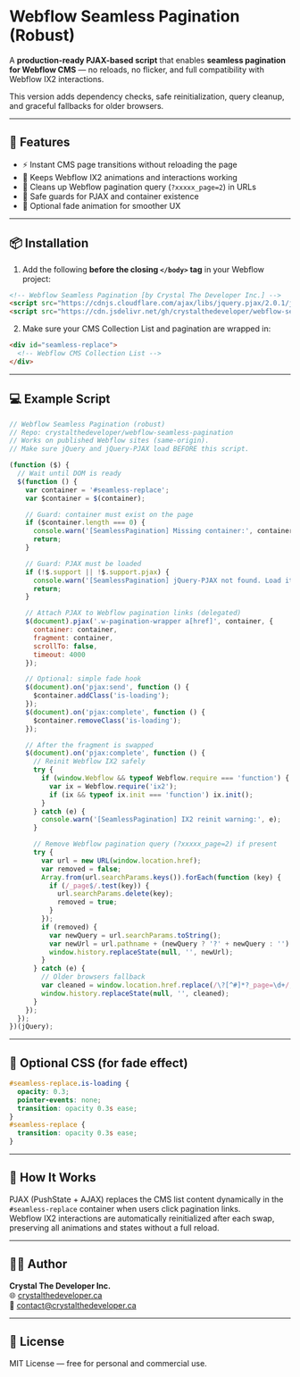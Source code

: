 
# Webflow Seamless Pagination (Robust)

A **production-ready PJAX-based script** that enables **seamless pagination for Webflow CMS** — no reloads, no flicker, and full compatibility with Webflow IX2 interactions.

This version adds dependency checks, safe reinitialization, query cleanup, and graceful fallbacks for older browsers.

---

## 🚀 Features
- ⚡ Instant CMS page transitions without reloading the page  
- 🧭 Keeps Webflow IX2 animations and interactions working  
- 🧩 Cleans up Webflow pagination query (`?xxxxx_page=2`) in URLs  
- 🧱 Safe guards for PJAX and container existence  
- 🎨 Optional fade animation for smoother UX  

---

## 📦 Installation

1. Add the following **before the closing `</body>` tag** in your Webflow project:

```html
<!-- Webflow Seamless Pagination [by Crystal The Developer Inc.] -->
<script src="https://cdnjs.cloudflare.com/ajax/libs/jquery.pjax/2.0.1/jquery.pjax.min.js"></script>
<script src="https://cdn.jsdelivr.net/gh/crystalthedeveloper/webflow-seamless-pagination@v1.0.0/seamless-pagination.js"></script>
```

2. Make sure your CMS Collection List and pagination are wrapped in:

```html
<div id="seamless-replace">
  <!-- Webflow CMS Collection List -->
</div>
```

---

## 💻 Example Script

```js
// Webflow Seamless Pagination (robust)
// Repo: crystalthedeveloper/webflow-seamless-pagination
// Works on published Webflow sites (same-origin).
// Make sure jQuery and jQuery-PJAX load BEFORE this script.

(function ($) {
  // Wait until DOM is ready
  $(function () {
    var container = '#seamless-replace';
    var $container = $(container);

    // Guard: container must exist on the page
    if ($container.length === 0) {
      console.warn('[SeamlessPagination] Missing container:', container);
      return;
    }

    // Guard: PJAX must be loaded
    if (!$.support || !$.support.pjax) {
      console.warn('[SeamlessPagination] jQuery-PJAX not found. Load it before this script.');
      return;
    }

    // Attach PJAX to Webflow pagination links (delegated)
    $(document).pjax('.w-pagination-wrapper a[href]', container, {
      container: container,
      fragment: container,
      scrollTo: false,
      timeout: 4000
    });

    // Optional: simple fade hook
    $(document).on('pjax:send', function () {
      $container.addClass('is-loading');
    });
    $(document).on('pjax:complete', function () {
      $container.removeClass('is-loading');
    });

    // After the fragment is swapped
    $(document).on('pjax:complete', function () {
      // Reinit Webflow IX2 safely
      try {
        if (window.Webflow && typeof Webflow.require === 'function') {
          var ix = Webflow.require('ix2');
          if (ix && typeof ix.init === 'function') ix.init();
        }
      } catch (e) {
        console.warn('[SeamlessPagination] IX2 reinit warning:', e);
      }

      // Remove Webflow pagination query (?xxxxx_page=2) if present
      try {
        var url = new URL(window.location.href);
        var removed = false;
        Array.from(url.searchParams.keys()).forEach(function (key) {
          if (/_page$/.test(key)) {
            url.searchParams.delete(key);
            removed = true;
          }
        });
        if (removed) {
          var newQuery = url.searchParams.toString();
          var newUrl = url.pathname + (newQuery ? '?' + newQuery : '') + window.location.hash;
          window.history.replaceState(null, '', newUrl);
        }
      } catch (e) {
        // Older browsers fallback
        var cleaned = window.location.href.replace(/\?[^#]*?_page=\d+/, '');
        window.history.replaceState(null, '', cleaned);
      }
    });
  });
})(jQuery);
```

---

## 🎨 Optional CSS (for fade effect)

```css
#seamless-replace.is-loading {
  opacity: 0.3;
  pointer-events: none;
  transition: opacity 0.3s ease;
}
#seamless-replace {
  transition: opacity 0.3s ease;
}
```

---

## 🧠 How It Works
PJAX (PushState + AJAX) replaces the CMS list content dynamically in the `#seamless-replace` container when users click pagination links.  
Webflow IX2 interactions are automatically reinitialized after each swap, preserving all animations and states without a full reload.

---

## 🧑‍💻 Author
**Crystal The Developer Inc.**  
🌐 [crystalthedeveloper.ca](https://www.crystalthedeveloper.ca)  
📧 contact@crystalthedeveloper.ca

---

## 📄 License
MIT License — free for personal and commercial use.
